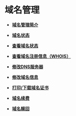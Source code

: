 # 域名管理<a name="domain_ug_330000"></a>

-   **[域名管理简介](域名管理简介.md)**  

-   **[域名状态](域名状态.md)**  

-   **[查看域名状态](查看域名状态.md)**  

-   **[查看域名注册信息（WHOIS）](查看域名注册信息（WHOIS）.md)**  

-   **[修改DNS服务器](修改DNS服务器.md)**  

-   **[修改域名信息](修改域名信息.md)**  

-   **[打印/下载域名证书](打印-下载域名证书.md)**  

-   **[域名续费](域名续费.md)**  

-   **[域名赎回](域名赎回.md)**  


